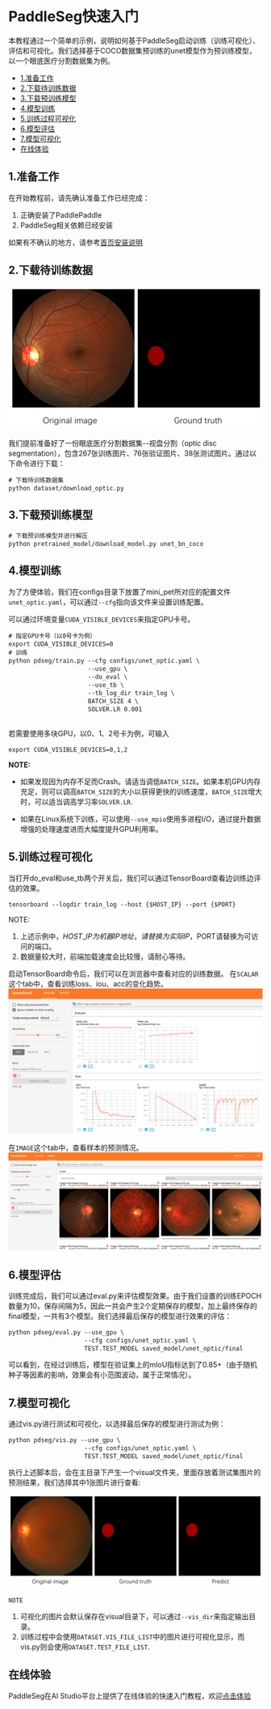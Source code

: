 # PaddleSeg快速入门

本教程通过一个简单的示例，说明如何基于PaddleSeg启动训练（训练可视化）、评估和可视化。我们选择基于COCO数据集预训练的unet模型作为预训练模型，以一个眼底医疗分割数据集为例。

- [1.准备工作](#1准备工作)
- [2.下载待训练数据](#2下载待训练数据)
- [3.下载预训练模型](#3下载预训练模型) 
- [4.模型训练](#4模型训练)
- [5.训练过程可视化](#5训练过程可视化)
- [6.模型评估](#6模型评估)
- [7.模型可视化](#7模型可视化)
- [在线体验](#在线体验)


## 1.准备工作
在开始教程前，请先确认准备工作已经完成：
1. 正确安装了PaddlePaddle
2. PaddleSeg相关依赖已经安装

如果有不确认的地方，请参考[首页安装说明](../README.md#安装)

## 2.下载待训练数据

![](../turtorial/imgs/optic.png)

我们提前准备好了一份眼底医疗分割数据集--视盘分割（optic disc segmentation），包含267张训练图片、76张验证图片、38张测试图片。通过以下命令进行下载：

```shell
# 下载待训练数据集
python dataset/download_optic.py
```

## 3.下载预训练模型
```shell
# 下载预训练模型并进行解压
python pretrained_model/download_model.py unet_bn_coco
```

## 4.模型训练

为了方便体验，我们在configs目录下放置了mini_pet所对应的配置文件`unet_optic.yaml`，可以通过`--cfg`指向该文件来设置训练配置。

可以通过环境变量`CUDA_VISIBLE_DEVICES`来指定GPU卡号。

```
# 指定GPU卡号（以0号卡为例）
export CUDA_VISIBLE_DEVICES=0
# 训练
python pdseg/train.py --cfg configs/unet_optic.yaml \
                      --use_gpu \
                      --do_eval \
                      --use_tb \
                      --tb_log_dir train_log \
                      BATCH_SIZE 4 \
                      SOLVER.LR 0.001
                      
```
若需要使用多块GPU，以0、1、2号卡为例，可输入
```
export CUDA_VISIBLE_DEVICES=0,1,2
```


**NOTE:**

* 如果发现因为内存不足而Crash。请适当调低`BATCH_SIZE`。如果本机GPU内存充足，则可以调高`BATCH_SIZE`的大小以获得更快的训练速度，`BATCH_SIZE`增大时，可以适当调高学习率`SOLVER.LR`.

* 如果在Linux系统下训练，可以使用`--use_mpio`使用多进程I/O，通过提升数据增强的处理速度进而大幅度提升GPU利用率。


## 5.训练过程可视化

当打开do_eval和use_tb两个开关后，我们可以通过TensorBoard查看边训练边评估的效果。

```shell
tensorboard --logdir train_log --host {$HOST_IP} --port {$PORT}
```

NOTE:
1. 上述示例中，$HOST\_IP为机器IP地址，请替换为实际IP，$PORT请替换为可访问的端口。
2. 数据量较大时，前端加载速度会比较慢，请耐心等待。

启动TensorBoard命令后，我们可以在浏览器中查看对应的训练数据。
在`SCALAR`这个tab中，查看训练loss、iou、acc的变化趋势。
![](./imgs/tensorboard_scalar.JPG)

在`IMAGE`这个tab中，查看样本的预测情况。
![](./imgs/tensorboard_image.JPG)

## 6.模型评估
训练完成后，我们可以通过eval.py来评估模型效果。由于我们设置的训练EPOCH数量为10，保存间隔为5，因此一共会产生2个定期保存的模型，加上最终保存的final模型，一共有3个模型。我们选择最后保存的模型进行效果的评估：

```shell
python pdseg/eval.py --use_gpu \
                     --cfg configs/unet_optic.yaml \
                     TEST.TEST_MODEL saved_model/unet_optic/final
```

可以看到，在经过训练后，模型在验证集上的mIoU指标达到了0.85+（由于随机种子等因素的影响，效果会有小范围波动，属于正常情况）。

## 7.模型可视化
通过vis.py进行测试和可视化，以选择最后保存的模型进行测试为例：
```shell
python pdseg/vis.py --use_gpu \
                     --cfg configs/unet_optic.yaml \
                     TEST.TEST_MODEL saved_model/unet_optic/final
```
执行上述脚本后，会在主目录下产生一个visual文件夹，里面存放着测试集图片的预测结果，我们选择其中1张图片进行查看:

![](./imgs/usage_vis_demo.jpg)

`NOTE`
1. 可视化的图片会默认保存在visual目录下，可以通过`--vis_dir`来指定输出目录。
2. 训练过程中会使用`DATASET.VIS_FILE_LIST`中的图片进行可视化显示，而vis.py则会使用`DATASET.TEST_FILE_LIST`.

## 在线体验

PaddleSeg在AI Studio平台上提供了在线体验的快速入门教程，欢迎[点击体验](https://aistudio.baidu.com/aistudio/projectdetail/100798)
